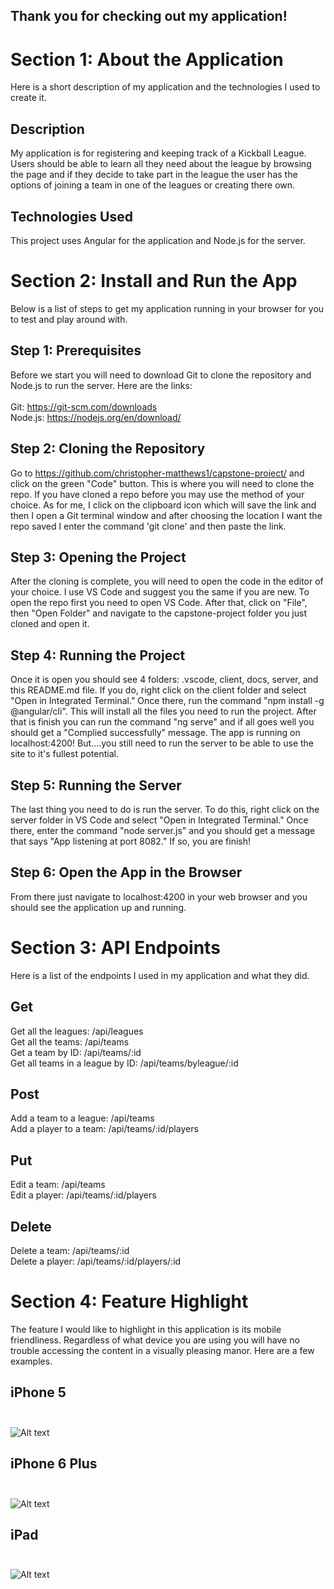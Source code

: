 ## Thank you for checking out my application!

# Section 1: About the Application

Here is a short description of my application and the technologies I used to create it.

## Description

My application is for registering and keeping track of a Kickball League. Users should be able to learn all they need about the league by browsing the page and if they decide to take part in the league the user has the options of joining a team in one of the leagues or creating there own.

## Technologies Used

This project uses Angular for the application and Node.js for the server.

# Section 2: Install and Run the App

Below is a list of steps to get my application running in your browser for you to test and play around with.

## Step 1: Prerequisites

Before we start you will need to download Git to clone the repository and Node.js to run the server. Here are the links:<br><br>
Git: https://git-scm.com/downloads<br>
Node.js: https://nodejs.org/en/download/

## Step 2: Cloning the Repository

Go to https://github.com/christopher-matthews1/capstone-project/ and click on the green "Code" button. This is where you will need to clone the repo. If you have cloned a repo before you may use the method of your choice. As for me, I click on the clipboard icon which will save the link and then I open a Git terminal window and after choosing the location I want the repo saved I enter the command 'git clone' and then paste the link.

## Step 3: Opening the Project

After the cloning is complete, you will need to open the code in the editor of your choice. I use VS Code and suggest you the same if you are new. To open the repo first you need to open VS Code. After that, click on "File", then "Open Folder" and navigate to the capstone-project folder you just cloned and open it.

## Step 4: Running the Project

Once it is open you should see 4 folders: .vscode, client, docs, server, and this README.md file. If you do, right click on the client folder and select "Open in Integrated Terminal." Once there, run the command "npm install -g @angular/cli". This will install all the files you need to run the project. After that is finish you can run the command "ng serve" and if all goes well you should get a "Complied successfully" message. The app is running on localhost:4200! But....you still need to run the server to be able to use the site to it's fullest potential.

## Step 5: Running the Server

The last thing you need to do is run the server. To do this, right click on the server folder in VS Code and select "Open in Integrated Terminal." Once there, enter the command "node server.js" and you should get a message that says "App listening at port 8082." If so, you are finish!

## Step 6: Open the App in the Browser

From there just navigate to localhost:4200 in your web browser and you should see the application up and running.

# Section 3: API Endpoints

Here is a list of the endpoints I used in my application and what they did.

## Get

Get all the leagues: /api/leagues <br>
Get all the teams: /api/teams <br>
Get a team by ID: /api/teams/:id <br>
Get all teams in a league by ID: /api/teams/byleague/:id <br>

## Post

Add a team to a league: /api/teams <br>
Add a player to a team: /api/teams/:id/players <br>

## Put

Edit a team: /api/teams <br>
Edit a player: /api/teams/:id/players <br>

## Delete

Delete a team: /api/teams/:id <br>
Delete a player: /api/teams/:id/players/:id <br>

# Section 4: Feature Highlight

The feature I would like to highlight in this application is its mobile friendliness. Regardless of what device you are using you will have no trouble accessing the content in a visually pleasing manor. Here are a few examples.

## iPhone 5 <br><br>
![Alt text](client/src/assets/images/readme-photos/iphone5.PNG?raw=true "Optional Title") <br>
## iPhone 6 Plus <br><br>
![Alt text](client/src/assets/images/readme-photos/iphone6.PNG?raw=true "Optional Title") <br>
## iPad <br><br>
![Alt text](client/src/assets/images/readme-photos/ipad.PNG?raw=true "Optional Title") <br>
